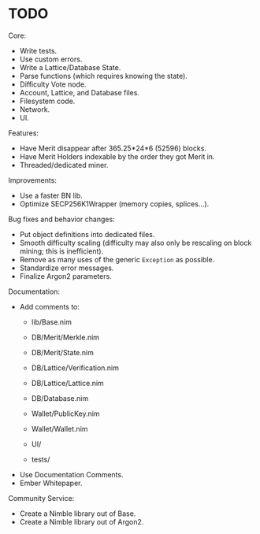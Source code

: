 # TODO

Core:
- Write tests.
- Use custom errors.
- Write a Lattice/Database State.
- Parse functions (which requires knowing the state).
- Difficulty Vote node.
- Account, Lattice, and Database files.
- Filesystem code.
- Network.
- UI.

Features:
- Have Merit disappear after 365.25\*24\*6 (52596) blocks.
- Have Merit Holders indexable by the order they got Merit in.
- Threaded/dedicated miner.

Improvements:
- Use a faster BN lib.
- Optimize SECP256K1Wrapper (memory copies, splices...).

Bug fixes and behavior changes:
- Put object definitions into dedicated files.
- Smooth difficulty scaling (difficulty may also only be rescaling on block mining; this is inefficient).
- Remove as many uses of the generic `Exception` as possible.
- Standardize error messages.
- Finalize Argon2 parameters.

Documentation:
- Add comments to:
    - lib/Base.nim

    - DB/Merit/Merkle.nim
    - DB/Merit/State.nim

    - DB/Lattice/Verification.nim
    - DB/Lattice/Lattice.nim

    - DB/Database.nim

    - Wallet/PublicKey.nim
    - Wallet/Wallet.nim

    - UI/

    - tests/
- Use Documentation Comments.
- Ember Whitepaper.

Community Service:
- Create a Nimble library out of Base.
- Create a Nimble library out of Argon2.
